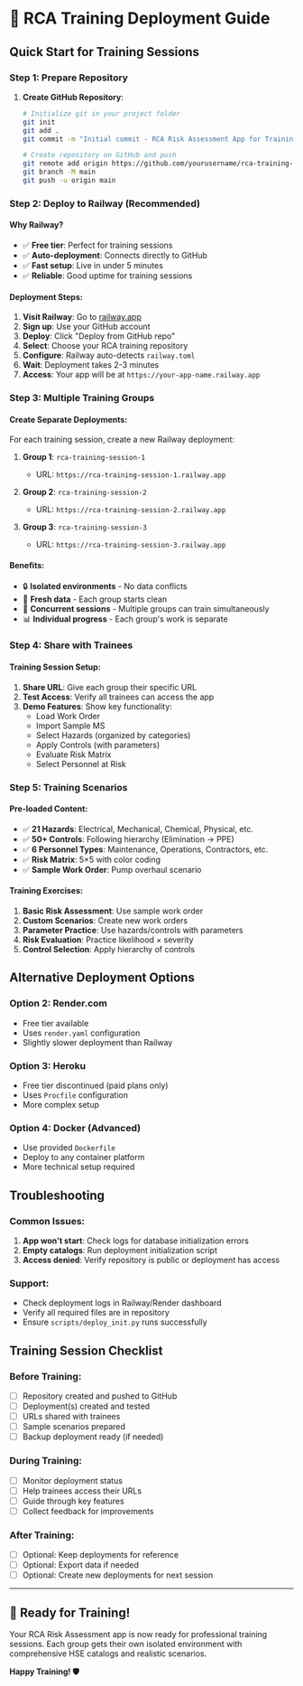 # 🚀 RCA Training Deployment Guide

## Quick Start for Training Sessions

### Step 1: Prepare Repository
1. **Create GitHub Repository**:
   ```bash
   # Initialize git in your project folder
   git init
   git add .
   git commit -m "Initial commit - RCA Risk Assessment App for Training"
   
   # Create repository on GitHub and push
   git remote add origin https://github.com/yourusername/rca-training-app.git
   git branch -M main
   git push -u origin main
   ```

### Step 2: Deploy to Railway (Recommended)

#### Why Railway?
- ✅ **Free tier**: Perfect for training sessions
- ✅ **Auto-deployment**: Connects directly to GitHub
- ✅ **Fast setup**: Live in under 5 minutes
- ✅ **Reliable**: Good uptime for training sessions

#### Deployment Steps:
1. **Visit Railway**: Go to [railway.app](https://railway.app)
2. **Sign up**: Use your GitHub account
3. **Deploy**: Click "Deploy from GitHub repo"
4. **Select**: Choose your RCA training repository
5. **Configure**: Railway auto-detects `railway.toml`
6. **Wait**: Deployment takes 2-3 minutes
7. **Access**: Your app will be at `https://your-app-name.railway.app`

### Step 3: Multiple Training Groups

#### Create Separate Deployments:
For each training session, create a new Railway deployment:

1. **Group 1**: `rca-training-session-1`
   - URL: `https://rca-training-session-1.railway.app`
   
2. **Group 2**: `rca-training-session-2`
   - URL: `https://rca-training-session-2.railway.app`
   
3. **Group 3**: `rca-training-session-3`
   - URL: `https://rca-training-session-3.railway.app`

#### Benefits:
- 🔒 **Isolated environments** - No data conflicts
- 🔄 **Fresh data** - Each group starts clean
- 👥 **Concurrent sessions** - Multiple groups can train simultaneously
- 📊 **Individual progress** - Each group's work is separate

### Step 4: Share with Trainees

#### Training Session Setup:
1. **Share URL**: Give each group their specific URL
2. **Test Access**: Verify all trainees can access the app
3. **Demo Features**: Show key functionality:
   - Load Work Order
   - Import Sample MS
   - Select Hazards (organized by categories)
   - Apply Controls (with parameters)
   - Evaluate Risk Matrix
   - Select Personnel at Risk

### Step 5: Training Scenarios

#### Pre-loaded Content:
- ✅ **21 Hazards**: Electrical, Mechanical, Chemical, Physical, etc.
- ✅ **50+ Controls**: Following hierarchy (Elimination → PPE)
- ✅ **6 Personnel Types**: Maintenance, Operations, Contractors, etc.
- ✅ **Risk Matrix**: 5×5 with color coding
- ✅ **Sample Work Order**: Pump overhaul scenario

#### Training Exercises:
1. **Basic Risk Assessment**: Use sample work order
2. **Custom Scenarios**: Create new work orders
3. **Parameter Practice**: Use hazards/controls with parameters
4. **Risk Evaluation**: Practice likelihood × severity
5. **Control Selection**: Apply hierarchy of controls

## Alternative Deployment Options

### Option 2: Render.com
- Free tier available
- Uses `render.yaml` configuration
- Slightly slower deployment than Railway

### Option 3: Heroku
- Free tier discontinued (paid plans only)
- Uses `Procfile` configuration
- More complex setup

### Option 4: Docker (Advanced)
- Use provided `Dockerfile`
- Deploy to any container platform
- More technical setup required

## Troubleshooting

### Common Issues:
1. **App won't start**: Check logs for database initialization errors
2. **Empty catalogs**: Run deployment initialization script
3. **Access denied**: Verify repository is public or deployment has access

### Support:
- Check deployment logs in Railway/Render dashboard
- Verify all required files are in repository
- Ensure `scripts/deploy_init.py` runs successfully

## Training Session Checklist

### Before Training:
- [ ] Repository created and pushed to GitHub
- [ ] Deployment(s) created and tested
- [ ] URLs shared with trainees
- [ ] Sample scenarios prepared
- [ ] Backup deployment ready (if needed)

### During Training:
- [ ] Monitor deployment status
- [ ] Help trainees access their URLs
- [ ] Guide through key features
- [ ] Collect feedback for improvements

### After Training:
- [ ] Optional: Keep deployments for reference
- [ ] Optional: Export data if needed
- [ ] Optional: Create new deployments for next session

---

## 🎯 Ready for Training!

Your RCA Risk Assessment app is now ready for professional training sessions. Each group gets their own isolated environment with comprehensive HSE catalogs and realistic scenarios.

**Happy Training! 🛡️**
